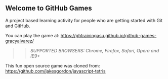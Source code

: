 ## Welcome to GitHub Games

A project based learning activity for people who are getting started with Git and GitHub. 

You can play the game at: https://ghtrainingasu.github.io/github-games-gracyalvarez/

>> _*SUPPORTED BROWSERS*: Chrome, Firefox, Safari, Opera and IE9+_

This fun open source game was cloned from: https://github.com/jakesgordon/javascript-tetris

